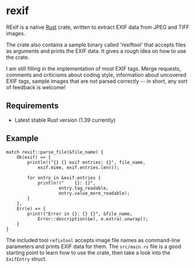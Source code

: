 # rexif

RExif is a native [Rust](https://www.rust-lang.org/) crate, written to extract EXIF data from JPEG and TIFF images.

The crate also contains a sample binary called 'rexiftool' that accepts files as arguments and prints the EXIF data. It gives
a rough idea on how to use the crate.

I am still filling in
the implementation of most EXIF tags. Merge requests, comments and criticisms about coding style, information
about uncovered EXIF tags, sample images that are not parsed correctly -- in short, any sort of feedback is
welcome!

## Requirements

* Latest stable Rust version (1.39 currently)

## Example

```
match rexif::parse_file(&file_name) {
    Ok(exif) => {
        println!("{} {} exif entries: {}", file_name,
            exif.mime, exif.entries.len());

        for entry in &exif.entries {
            println!("    {}: {}",
                    entry.tag_readable,
                    entry.value_more_readable);
        }
    },
    Err(e) => {
        print!("Error in {}: {} {}", &file_name,
            Error::description(&e), e.extra).unwrap();
    }
}
```

The included tool `refixtool` accepts image file names as command-line
parameters and prints EXIF data for them. The `src/main.rs` file is a
good starting point to learn how to use the crate, then take a look into
the `ExifEntry` struct.

